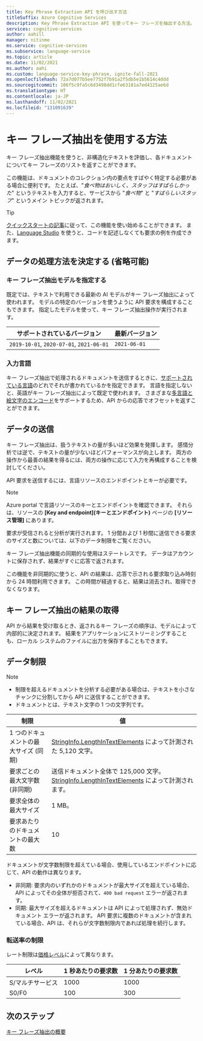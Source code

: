 ```yaml
---
title: Key Phrase Extraction API を呼び出す方法
titleSuffix: Azure Cognitive Services
description: Key Phrase Extraction API を使ってキー フレーズを抽出する方法。
services: cognitive-services
author: aahill
manager: nitinme
ms.service: cognitive-services
ms.subservice: language-service
ms.topic: article
ms.date: 11/02/2021
ms.author: aahi
ms.custom: language-service-key-phrase, ignite-fall-2021
ms.openlocfilehash: 72a7d077b5ee7752f7b91a2f5db5e1b5614c4ddd
ms.sourcegitcommit: 106f5c9fa5c6d3498dd1cfe63181a7ed4125ae6d
ms.translationtype: HT
ms.contentlocale: ja-JP
ms.lasthandoff: 11/02/2021
ms.locfileid: "131091639"
---
```

# <a name="how-to-use-key-phrase-extraction"></a>キー フレーズ抽出を使用する方法 

キー フレーズ抽出機能を使うと、非構造化テキストを評価し、各ドキュメントについてキー フレーズのリストを返すことができます。

この機能は、ドキュメントのコレクション内の要点をすばやく特定する必要がある場合に便利です。 たとえば、"*食べ物はおいしく、スタッフはすばらしかった*" というテキストを入力すると、サービスから "*食べ物*" と "*すばらしいスタッフ*" というメイン トピックが返されます。

> [!TIP]
> [クイックスタートの記事](../quickstart.md)に従って、この機能を使い始めることができます。 また、[Language Studio](../../language-studio.md) を使うと、コードを記述しなくても要求の例を作成できます。


## <a name="determine-how-to-process-the-data-optional"></a>データの処理方法を決定する (省略可能)

### <a name="specify-the-key-phrase-extraction-model"></a>キー フレーズ抽出モデルを指定する

既定では、テキストで利用できる最新の AI モデルがキー フレーズ抽出によって使われます。 モデルの特定のバージョンを使うように API 要求を構成することもできます。 指定したモデルを使って、キー フレーズ抽出操作が実行されます。

| サポートされているバージョン | 最新バージョン |
|--|--|
| `2019-10-01`, `2020-07-01`, `2021-06-01`  | `2021-06-01`   |

### <a name="input-languages"></a>入力言語

キー フレーズ抽出で処理されるドキュメントを送信するときに、[サポートされている言語](../language-support.md)のどれでそれが書かれているかを指定できます。 言語を指定しないと、英語がキー フレーズ抽出によって既定で使われます。 さまざまな[多言語と絵文字のエンコード](../../concepts/multilingual-emoji-support.md)をサポートするため、API からの応答でオフセットを返すことができます。 

## <a name="submitting-data"></a>データの送信

キー フレーズ抽出は、扱うテキストの量が多いほど効果を発揮します。 感情分析では逆で、テキストの量が少ないほどパフォーマンスが向上します。 両方の操作から最善の結果を得るには、両方の操作に応じて入力を再構成することを検討してください。

API 要求を送信するには、言語リソースのエンドポイントとキーが必要です。

> [!NOTE]
> Azure portal で言語リソースのキーとエンドポイントを確認できます。 それらは、リソースの **[Key and endpoint]\(キーとエンドポイント\)** ページの **[リソース管理]** にあります。 

要求が受信されると分析が実行されます。 1 分間および 1 秒間に送信できる要求のサイズと数については、以下のデータ制限をご覧ください。

キー フレーズ抽出機能の同期的な使用はステートレスです。 データはアカウントに保存されず、結果がすぐに応答で返されます。

この機能を非同期的に使うと、API の結果は、応答で示される要求取り込み時刻から 24 時間利用できます。 この時間が経過すると、結果は消去され、取得できなくなります。


## <a name="getting-key-phrase-extraction-results"></a>キー フレーズ抽出の結果の取得

API から結果を受け取るとき、返されるキー フレーズの順序は、モデルによって内部的に決定されます。 結果をアプリケーションにストリーミングすることも、ローカル システムのファイルに出力を保存することもできます。

## <a name="data-limits"></a>データ制限

> [!NOTE]
> * 制限を超えるドキュメントを分析する必要がある場合は、テキストを小さなチャンクに分割してから API に送信することができます。 
> * ドキュメントとは、テキスト文字の 1 つの文字列です。  

| 制限 | 値 | 
|------------------------|---------------|
| 1 つのドキュメントの最大サイズ (同期) | [StringInfo.LengthInTextElements](/dotnet/api/system.globalization.stringinfo.lengthintextelements) によって計測された 5,120 文字。 |
| 要求ごとの最大文字数 (非同期) | 送信ドキュメント全体で 125,000 文字。[StringInfo.LengthInTextElements](/dotnet/api/system.globalization.stringinfo.lengthintextelements) によって計測されます。 |
| 要求全体の最大サイズ | 1 MB。  |
| 要求あたりのドキュメントの最大数 |  10 |

ドキュメントが文字数制限を超えている場合、使用しているエンドポイントに応じて、API の動作は異なります。

* 非同期: 要求内のいずれかのドキュメントが最大サイズを超えている場合、API によってその全体が拒否されて、`400 bad request` エラーが返されます。
* 同期: 最大サイズを超えるドキュメントは API によって処理されず、無効ドキュメント エラーが返されます。 API 要求に複数のドキュメントが含まれている場合、API は、それらが文字数制限内であれば処理を続行します。

### <a name="rate-limits"></a>転送率の制限

レート制限は[価格レベル](https://aka.ms/unifiedLanguagePricing)によって異なります。

| レベル          | 1 秒あたりの要求数 | 1 分あたりの要求数 |
|---------------|---------------------|---------------------|
| S/マルチサービス | 1000                | 1000                |
| S0/F0         | 100                 | 300                 |

## <a name="next-steps"></a>次のステップ

[キー フレーズ抽出の概要](../overview.md)
